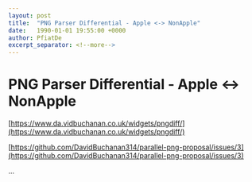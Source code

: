 ```yaml
---
layout: post
title:  "PNG Parser Differential - Apple <-> NonApple"
date:   1990-01-01 19:55:00 +0000
author: PfiatDe
excerpt_separator: <!--more-->
---
```


# PNG Parser Differential - Apple <-> NonApple

[https://www.da.vidbuchanan.co.uk/widgets/pngdiff/](https://www.da.vidbuchanan.co.uk/widgets/pngdiff/)

[https://github.com/DavidBuchanan314/parallel-png-proposal/issues/3](https://github.com/DavidBuchanan314/parallel-png-proposal/issues/3)

...
<!--more-->
